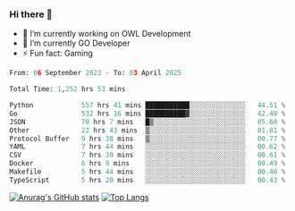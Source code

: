 ### Hi there 👋 

- 🔭 I’m currently working on OWL Development
- 🌱 I’m currently GO Developer
-  ⚡ Fun fact: Gaming
  
  <!--
- 👯 I’m looking to collaborate on ...
- 🤔 I’m looking for help with ...
- 💬 Ask me about ...
- 📫 How to reach me: ...
- 😄 Pronouns: ...
-->

<!--START_SECTION:waka-->

```python
From: 06 September 2023 - To: 03 April 2025

Total Time: 1,252 hrs 53 mins

Python            557 hrs 41 mins ███████████░░░░░░░░░░░░░░   44.51 %
Go                532 hrs 16 mins ██████████▓░░░░░░░░░░░░░░   42.48 %
JSON              70 hrs 7 mins   █▒░░░░░░░░░░░░░░░░░░░░░░░   05.60 %
Other             22 hrs 43 mins  ▒░░░░░░░░░░░░░░░░░░░░░░░░   01.81 %
Protocol Buffer   9 hrs 38 mins   ▒░░░░░░░░░░░░░░░░░░░░░░░░   00.77 %
YAML              7 hrs 44 mins   ░░░░░░░░░░░░░░░░░░░░░░░░░   00.62 %
CSV               7 hrs 39 mins   ░░░░░░░░░░░░░░░░░░░░░░░░░   00.61 %
Docker            6 hrs 9 mins    ░░░░░░░░░░░░░░░░░░░░░░░░░   00.49 %
Makefile          5 hrs 44 mins   ░░░░░░░░░░░░░░░░░░░░░░░░░   00.46 %
TypeScript        5 hrs 20 mins   ░░░░░░░░░░░░░░░░░░░░░░░░░   00.43 %
```

<!--END_SECTION:waka-->

[![Anurag's GitHub stats](https://github-readme-stats.vercel.app/api?username=aebalz&show_icons=true&theme=codeSTACKr)](https://github.com/anuraghazra/github-readme-stats)
[![Top Langs](https://github-readme-stats.vercel.app/api/top-langs/?username=aebalz&layout=compact&card_width=350&theme=codeSTACKr)](https://github.com/anuraghazra/github-readme-stats)
<!-- [![Readme Card](https://github-readme-stats.vercel.app/api/pin/?username=aebalz&repo=go-gin-gone&show_owner=true)](https://github.com/anuraghazra/github-readme-stats)-->

